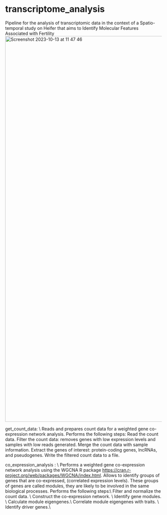 # transcriptome_analysis
Pipeline for the analysis of transcriptomic data in the context of a Spatio-temporal study on Heifer that aims to Identify Molecular Features Associated with Fertility
<img width="1244" alt="Screenshot 2023-10-13 at 11 47 46" src="https://github.com/ydamergi/transcriptome_analysis/assets/114066873/df5da355-6f61-480a-a895-a5438eed81ef">


get_count_data: \\
Reads and prepares count data for a weighted gene co-expression network analysis.
Performs the following steps:
Read the count data. 
Filter the count data: removes genes with low expression levels and samples with low reads generated.
Merge the count data with sample information. 
Extract the genes of interest: protein-coding genes, lncRNAs, and pseudogenes.
Write the filtered count data to a file. 

co_expression_analysis : \\
Performs a weighted gene co-expression network analysis using the WGCNA R package https://cran.r-project.org/web/packages/WGCNA/index.html. Allows to identify groups of genes that are co-expressed, (correlated expression levels). These groups of genes are called modules, they are likely to be involved in the same biological processes.
Performs the following steps:\\
Filter and normalize the count data. \\
Construct the co-expression network. \\
Identify gene modules. \\
Calculate module eigengenes.\\
Correlate module eigengenes with traits. \\
Identify driver genes.\\
